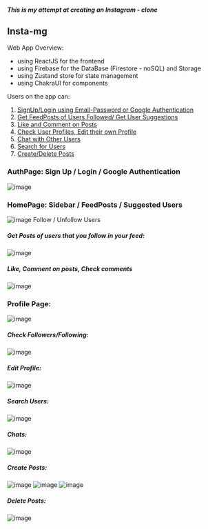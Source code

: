 ##### This is my attempt at creating an Instagram - clone
## Insta-mg

Web App Overview:

- using ReactJS for the frontend
- using Firebase for the DataBase (Firestore - noSQL) and Storage
- using Zustand store for state management
- using ChakraUI for components

Users on the app can:
1. [SignUp/Login using Email-Password or Google Authentication](#authpage-sign-up--login--google-authentication)
2. [Get FeedPosts of Users Followed/ Get User Suggestions](#homepage-sidebar--feedposts--suggested-users)
3. [Like and Comment on Posts](#like-comment-on-posts-check-comments)
4. [Check User Profiles, Edit their own Profile](#profile-page)
5. [Chat with Other Users](#chats)
6. [Search for Users](#search-users)
7. [Create/Delete Posts](#create-posts)

### AuthPage: Sign Up / Login / Google Authentication
![image](https://github.com/MVARUNREDDY8203/insta_mg/assets/94187286/a9bbd11e-a082-42c5-89dd-275fa24faf46)

### HomePage: Sidebar / FeedPosts / Suggested Users
![image](https://github.com/MVARUNREDDY8203/insta_mg/assets/94187286/cf2339fc-4a5c-429c-8946-ce1f3d5fa48e)
Follow / Unfollow Users

##### Get Posts of users that you follow in your feed:
![image](https://github.com/MVARUNREDDY8203/insta_mg/assets/94187286/1b26a4e8-2352-4132-9453-fb9ef69e7bc4)
##### Like, Comment on posts, Check comments
![image](https://github.com/MVARUNREDDY8203/insta_mg/assets/94187286/3a1b49bd-31fd-4b87-8787-cebdae6eaf21)


### Profile Page:
![image](https://github.com/MVARUNREDDY8203/insta_mg/assets/94187286/c714ff2a-6022-4aee-bafd-09713f544e55)
##### Check Followers/Following:
![image](https://github.com/MVARUNREDDY8203/insta_mg/assets/94187286/b3214008-1f27-4148-9803-774f46e9e9e5)
##### Edit Profile:
![image](https://github.com/MVARUNREDDY8203/insta_mg/assets/94187286/1d05defb-6b3c-467b-b792-30c1c86b13b1)

##### Search Users:
![image](https://github.com/MVARUNREDDY8203/insta_mg/assets/94187286/672267b9-f248-4fac-801b-607df0973f11)

##### Chats:
![image](https://github.com/user-attachments/assets/b9c73ac5-f496-432e-a049-3bea849f1ff8)

##### Create Posts:
![image](https://github.com/MVARUNREDDY8203/insta_mg/assets/94187286/7a165f01-d23f-4088-8685-8b3c821a4973)
![image](https://github.com/MVARUNREDDY8203/insta_mg/assets/94187286/3506bac9-5674-4b4d-8ea4-7f7ebe3eaf74)
![image](https://github.com/MVARUNREDDY8203/insta_mg/assets/94187286/5ef055c8-9d41-426b-8cca-ddad6900602f)

##### Delete Posts:
![image](https://github.com/MVARUNREDDY8203/insta_mg/assets/94187286/ecbd0ca6-7531-4a3f-a9ba-4dfffcdf58af)

